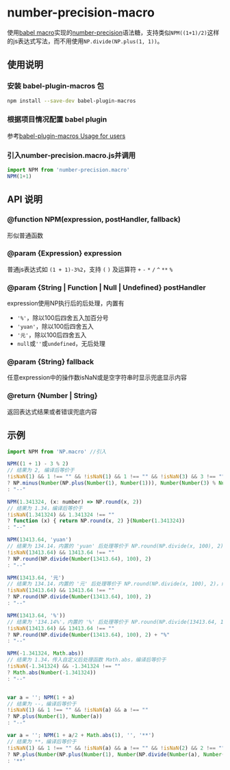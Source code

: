 # number-precision-macro

使用[babel macro](https://github.com/kentcdodds/babel-plugin-macros)实现的[number-precision](https://github.com/nefe/number-precision)语法糖，支持类似`NPM((1+1)/2)`这样的js表达式写法，而不用使用`NP.divide(NP.plus(1, 1))`。

## 使用说明

### 安装 babel-plugin-macros 包
```bash
npm install --save-dev babel-plugin-macros
```

### 根据项目情况配置 babel plugin
参考[babel-plugin-macros Usage for users](https://github.com/kentcdodds/babel-plugin-macros/blob/master/other/docs/user.md)

### 引入number-precision.macro.js并调用
```javascript
import NPM from 'number-precision.macro'
NPM(1+1)
```

## API 说明

### @function NPM(expression, postHandler, fallback)
形似普通函数

### @param {Expression} expression 

普通js表达式如 `(1 + 1)-3%2`，支持 `(` `)` 及运算符 `+` `-` `*` `/` `^` `**` `%`

### @param {String | Function | Null | Undefined} postHandler

expression使用NP执行后的后处理，内置有
- `'%'`，除以100后四舍五入加百分号
- `'yuan'`，除以100后四舍五入
- `'元'`，除以100后四舍五入
- `null`或`''`或`undefined`，无后处理

### @param {String} fallback

任意expression中的操作数isNaN或是空字符串时显示兜底显示内容

### @return {Number | String}

返回表达式结果或者错误兜底内容

## 示例
```javascript
import NPM from 'NP.macro' //引入

NPM((1 + 1) - 3 % 2) 
// 结果为 2, 编译后等价于
!isNaN(1) && 1 !== "" && !isNaN(1) && 1 !== "" && !isNaN(3) && 3 !== "" && !isNaN(2) && 2 !== "" 
? NP.minus(Number(NP.plus(Number(1), Number(1))), Number(Number(3) % Number(2))) 
: "--"

NPM(1.341324, (x: number) => NP.round(x, 2)) 
// 结果为 1.34，编译后等价于 
!isNaN(1.341324) && 1.341324 !== "" 
? function (x) { return NP.round(x, 2) }(Number(1.341324)) 
: "--"

NPM(13413.64, 'yuan') 
// 结果为 134.14，内置的 'yuan' 后处理等价于 NP.round(NP.divide(x, 100), 2)，编译后等价于
!isNaN(13413.64) && 13413.64 !== "" 
? NP.round(NP.divide(Number(13413.64), 100), 2) 
: "--"

NPM(13413.64, '元') 
// 结果为 134.14，内置的 '元' 后处理等价于 NP.round(NP.divide(x, 100), 2)，编译后等价于 
!isNaN(13413.64) && 13413.64 !== "" 
? NP.round(NP.divide(Number(13413.64), 100), 2) 
: "--"

NPM(13413.64, '%')) 
// 结果为 '134.14%'，内置的 '%' 后处理等价于 NP.round(NP.divide(13413.64, 100), 2) + '%'，编译后等价于 
!isNaN(13413.64) && 13413.64 !== "" 
? NP.round(NP.divide(Number(13413.64), 100), 2) + "%" 
: "--"

NPM(-1.341324, Math.abs)) 
// 结果为 1.34，传入自定义后处理函数 Math.abs，编译后等价于 
!isNaN(-1.341324) && -1.341324 !== "" 
? Math.abs(Number(-1.341324)) 
: "--"


var a = ''; NPM(1 + a) 
// 结果为 --，编译后等价于
!isNaN(1) && 1 !== "" && !isNaN(a) && a !== "" 
? NP.plus(Number(1), Number(a)) 
: "--"

var a = ''; NPM(1 + a/2 + Math.abs(1), '', '**') 
// 结果为 **，编译后等价于
!isNaN(1) && 1 !== "" && !isNaN(a) && a !== "" && !isNaN(2) && 2 !== "" && !isNaN(Math.abs(1)) && Math.abs(1) !== "" 
? NP.plus(Number(NP.plus(Number(1), Number(NP.divide(Number(a), Number(2))))), Number(Math.abs(1))) 
: '**'
```
